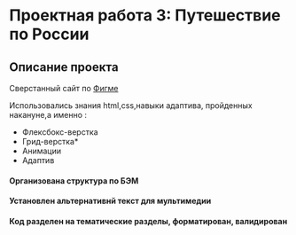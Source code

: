 # Проектная работа 3: Путешествие по России

## Описание проекта

Сверстанный сайт по [Фигме](https://www.figma.com/file/5S2WSbEFL6awjVWJ0NWL8Q/Sprint-3_-Russia-_-desktop-%2B-mobile?node-id=62863%3A752)

Использовались  знания html,css,навыки адаптива, пройденных накануне,а именно :
* Флексбокс-верстка
* Грид-верстка*
* Анимации
* Адаптив
#### Организована структура по БЭМ
#### Установлен альтернативнй текст для мультимедии
#### Код разделен на тематические разделы, форматирован, валидирован
